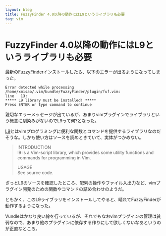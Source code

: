 ```yaml
---
layout: blog
title: FuzzyFinder 4.0以降の動作にはL9というライブラリも必要
tag: vim
---
```


# FuzzyFinder 4.0以降の動作にはL9というライブラリも必要

最新の[FuzzyFinder](http://www.vim.org/scripts/script.php?script_id=1984)インストールしたら、以下のエラーが出るようになってしまった。

~~~~
Error detected while processing /home/xmisao/.vim/bundle/FuzzyFinder/plugin/fuf.vim:
line   13:
***** L9 library must be installed! *****
Press ENTER or type command to continue
~~~~

親切なエラーメッセージが出ているが、あまりvimプラグインでライブラリという概念に馴染みがないのでL9って何?となった。

[L9](http://www.vim.org/scripts/script.php?script_id=3252)とはvimプログラミングに便利な関数とコマンドを提供するライブラリなのだそうな。しかも使い方はソースを読めときていて、実体がつかめない。

> INTRODUCTION  
> l9 is a Vim-script library, which provides some utility functions and commands for programming in Vim.  
> 
> USAGE  
> See source code. 

ざっとL9のソースを確認したところ、配列の操作やファイル入出力など、vimプラグイン開発のための関数やコマンドの詰め合わせのようだ。

ともかく、このL9ライブラリをインストールしてやると、晴れてFuzzyFinderが動作するようになった。

Vundleはかなり良い線を行っているが、それでもなおvimプラグインの管理は貧弱なので、あまり他のプラグインに依存する作りにして欲しくないなあというのが正直なところ。
